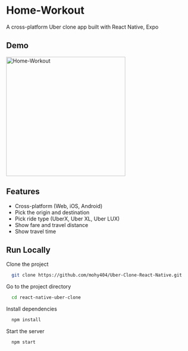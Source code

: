 # Home-Workout

A cross-platform Uber clone app built with React Native, Expo

## Demo

<img src="https://post.healthline.com/wp-content/uploads/2020/06/400x400_How_to_do_Zac_Efrons_Baywatch_Workout_Dumbbell_Lateral_Raise.gif" alt="Home-Workout" width="320px"/>

## Features

- Cross-platform (Web, iOS, Android)
- Pick the origin and destination
- Pick ride type (UberX, Uber XL, Uber LUX)
- Show fare and travel distance
- Show travel time

## Run Locally

Clone the project

```bash
  git clone https://github.com/mohy404/Uber-Clone-React-Native.git
```

Go to the project directory

```bash
  cd react-native-uber-clone
```

Install dependencies

```bash
  npm install
```

Start the server

```bash
  npm start
```
